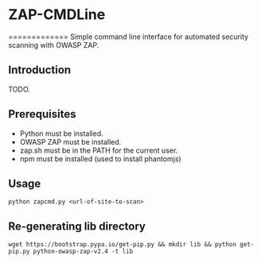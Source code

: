 # ZAP-CMDLine
=============
Simple command line interface for automated security scanning with OWASP ZAP.

Introduction
-------------
TODO.

Prerequisites
-------------
- Python must be installed.
- OWASP ZAP must be installed.
- zap.sh must be in the PATH for the current user.
- npm must be installed (used to install phantomjs)

Usage
-----
```
python zapcmd.py <url-of-site-to-scan> 
```

Re-generating lib directory
---------------------------
```
wget https://bootstrap.pypa.io/get-pip.py && mkdir lib && python get-pip.py python-owasp-zap-v2.4 -t lib
```

